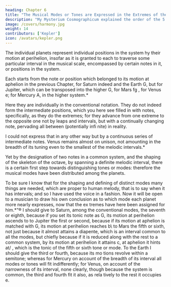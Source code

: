 ```yaml
---
heading: Chapter 6
title: "The Musical Modes or Tones are Expressed in the Extremes of the Planetary Motions"
description: "My Mysterium Cosmographicum explained the order of the 5 solids in the world"
image: /covers/harmony.jpg
weight: 14
contributors: ['Kepler']
icon: /avatars/kepler.png
---
```



The individual planets represent individual positions in the system hy their motion at perihelion, insofar as it is granted to each to traverse some particular interval in the musical scale, encompassed by certain notes in it, or positions in the system. 

Each starts from the note or position which belonged to its motion at aphelion in the previous Chapter, for Saturn indeed and the Earth G, but for Jupiter, which can be transposed into the higher G, for Mars fg , for Venus e; for Mercury A, in the higher system.*

Here they are individually in the conventional notation. They do not indeed form the intermediate positions, which you here see filled in with notes, specifically, as they do the extremes; for they advance from
one extreme to the opposite one not by leaps and intervals, but with
a continually changing note, pervading all between (potentially infi­
nite) in reality.

I could not express that in any other way but by a continuous series of intermediate notes. Venus remains almost on unison, not amounting in the breadth of its tuning even to the smallest of the melodic intervals.*


Yet by the designation of two notes in a common system, and the shaping of the skeleton of the octave, by spanning a definite melodic interval, there is a certain first step towards distinguishing tones or
modes: therefore the musical modes have been distributed among the
planets. 

To be sure I know that for the shaping and defining of distinct
modes many things are needed, which are proper to human melody,
that is to say when it has intervals; and so I have used the voice in
a fashion.
Now it will be open to a musician to draw his own conclusion as
to which mode each planet more nearly expresses, now that the ex­
tremes have here been assigned for him.*”® I should give to Saturn,
among the conventional modes, the seventh or eighth, because if you
set its tonic note as G, its motion at perihelion ascends to to Jupiter
the first or second, because if its motion at aphelion is matched with
G, its motion at perihelion reaches b\ to Mars the fifth or sixth, not
just because it almost attains a diapente, which is an interval common
to all the modes, but chiefly because if it is reduced along with the
rest to a common system, by its motion at perihelion it attains c, at
aphelion it hints at/ , which is the tonic of the fifth or sixth tone or
mode. To the Earth I should give the third or fourth, because its mo­
tions revolve within a semitone; whereas for Mercury on account of
the breadth of its interval all modes or tones will fit indifferently; for
Venus, on account of the narrowness of its interval, none clearly, though
because the system is common, the third and fourth fit it also, as rela­
tively to the rest it occupies e.


